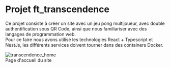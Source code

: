 # Projet ft_transcendence

Ce projet consiste à créer un site avec un jeu pong multijoueur, avec double authentification sous QR Code, ainsi que nous familiariser avec des langages de programmation web.  
Pour ce faire nous avons utilisé les technologies React + Typescript et NestJs, les différents services doivent tourner dans des containers Docker.  

![transcendence_home](https://github.com/GitCGuillaume/ft_transcendence/assets/34135668/c2fa2d12-aedd-4fc6-a2a2-627ea7a454e0)  
Page d'accueil du site
